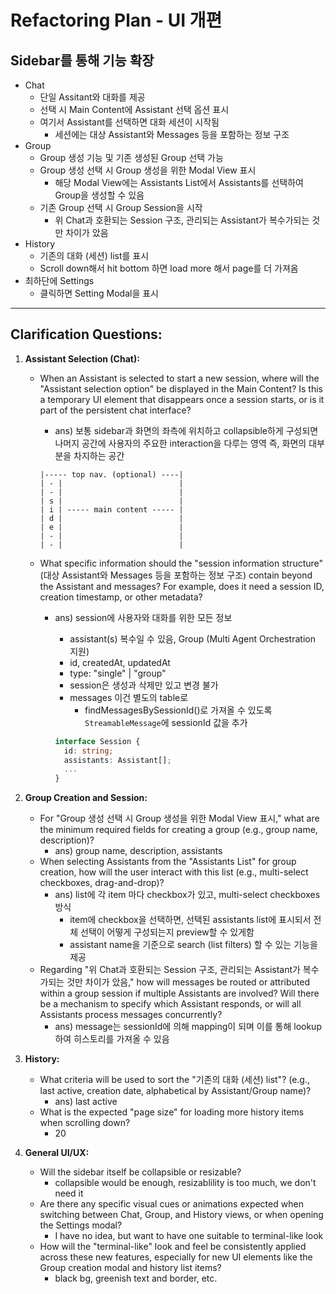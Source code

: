 # Refactoring Plan - UI 개편

## Sidebar를 통해 기능 확장

- Chat
  - 단일 Assitant와 대화를 제공
  - 선택 시 Main Content에 Assistant 선택 옵션 표시
  - 여기서 Assistant를 선택하면 대화 세션이 시작됨
    - 세션에는 대상 Assistant와 Messages 등을 포함하는 정보 구조
- Group
  - Group 생성 기능 및 기존 생성된 Group 선택 가능
  - Group 생성 선택 시 Group 생성을 위한 Modal View 표시
    - 해당 Modal View에는 Assistants List에서 Assistants를 선택하여 Group을 생성할 수 있음
  - 기존 Group 선택 시 Group Session을 시작
    - 위 Chat과 호환되는 Session 구조, 관리되는 Assistant가 복수가되는 것만 차이가 았음
- History
  - 기존의 대화 (세션) list를 표시
  - Scroll down해서 hit bottom 하면 load more 해서 page를 더 가져옴
- 최하단에 Settings
  - 클릭하면 Setting Modal을 표시

---

## Clarification Questions:

1.  **Assistant Selection (Chat):**
    - When an Assistant is selected to start a new session, where will the "Assistant selection option" be displayed in the Main Content? Is this a temporary UI element that disappears once a session starts, or is it part of the persistent chat interface?
      - ans) 보통 sidebar과 화면의 좌측에 위치하고 collapsible하게 구성되면 나머지 공간에 사용자의 주요한 interaction을 다루는 영역 즉, 화면의 대부분을 차지하는 공간

      ```ascii
      |----- top nav. (optional) ----|
      | - |                          |
      | - |                          |
      | s |                          |
      | i | ----- main content ----- |
      | d |                          |
      | e |                          |
      | - |                          |
      | - |                          |
      ```

    - What specific information should the "session information structure" (대상 Assistant와 Messages 등을 포함하는 정보 구조) contain beyond the Assistant and messages? For example, does it need a session ID, creation timestamp, or other metadata?
      - ans) session에 사용자와 대화를 위한 모든 정보
        - assistant(s) 복수일 수 있음, Group (Multi Agent Orchestration 지원)
        - id, createdAt, updatedAt
        - type: "single" | "group"
        - session은 생성과 삭제만 있고 변경 불가
        - messages 이건 별도의 table로
          - findMessagesBySessionId()로 가져올 수 있도록 `StreamableMessage`에 sessionId 값을 추가

        ```ts
        interface Session {
          id: string;
          assistants: Assistant[];
          ...
        }
        ```

2.  **Group Creation and Session:**
    - For "Group 생성 선택 시 Group 생성을 위한 Modal View 표시," what are the minimum required fields for creating a group (e.g., group name, description)?
      - ans) group name, description, assistants
    - When selecting Assistants from the "Assistants List" for group creation, how will the user interact with this list (e.g., multi-select checkboxes, drag-and-drop)?
      - ans) list에 각 item 마다 checkbox가 있고, multi-select checkboxes 방식
        - item에 checkbox을 선택하면, 선택된 assistants list에 표시되서 전체 선택이 어떻게 구성되는지 preview할 수 있게함
        - assistant name을 기준으로 search (list filters) 할 수 있는 기능을 제공
    - Regarding "위 Chat과 호환되는 Session 구조, 관리되는 Assistant가 복수가되는 것만 차이가 았음," how will messages be routed or attributed within a group session if multiple Assistants are involved? Will there be a mechanism to specify which Assistant responds, or will all Assistants process messages concurrently?
      - ans) message는 sessionId에 의해 mapping이 되며 이를 통해 lookup하여 히스토리를 가져올 수 있음

3.  **History:**
    - What criteria will be used to sort the "기존의 대화 (세션) list"? (e.g., last active, creation date, alphabetical by Assistant/Group name)?
      - ans) last active
    - What is the expected "page size" for loading more history items when scrolling down?
      - 20

4.  **General UI/UX:**
    - Will the sidebar itself be collapsible or resizable?
      - collapsible would be enough, resizablility is too much, we don't need it
    - Are there any specific visual cues or animations expected when switching between Chat, Group, and History views, or when opening the Settings modal?
      - I have no idea, but want to have one suitable to terminal-like look
    - How will the "terminal-like" look and feel be consistently applied across these new features, especially for new UI elements like the Group creation modal and history list items?
      - black bg, greenish text and border, etc.
